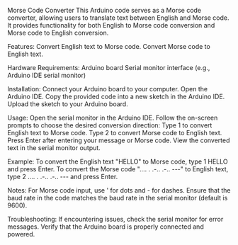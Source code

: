 
Morse Code Converter
This Arduino code serves as a Morse code converter, allowing users to translate text between English and Morse code. It provides functionality for both English to Morse code conversion and Morse code to English conversion.

Features:
Convert English text to Morse code.
Convert Morse code to English text.

Hardware Requirements:
Arduino board
Serial monitor interface (e.g., Arduino IDE serial monitor)

Installation:
Connect your Arduino board to your computer.
Open the Arduino IDE.
Copy the provided code into a new sketch in the Arduino IDE.
Upload the sketch to your Arduino board.

Usage:
Open the serial monitor in the Arduino IDE.
Follow the on-screen prompts to choose the desired conversion direction:
Type 1 <your message here> to convert English text to Morse code.
Type 2 <your Morse code here> to convert Morse code to English text.
Press Enter after entering your message or Morse code.
View the converted text in the serial monitor output.

Example:
To convert the English text "HELLO" to Morse code, type 1 HELLO and press Enter.
To convert the Morse code ".... . .-.. .-.. ---" to English text, type 2 .... . .-.. .-.. --- and press Enter.

Notes:
For Morse code input, use ' for dots and - for dashes.
Ensure that the baud rate in the code matches the baud rate in the serial monitor (default is 9600).

Troubleshooting:
If encountering issues, check the serial monitor for error messages.
Verify that the Arduino board is properly connected and powered.
